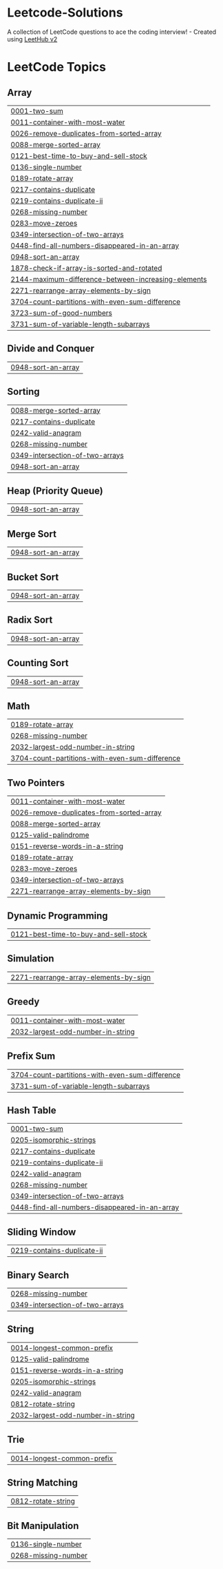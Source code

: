 # Leetcode-Solutions
A collection of LeetCode questions to ace the coding interview! - Created using [LeetHub v2](https://github.com/arunbhardwaj/LeetHub-2.0)

<!---LeetCode Topics Start-->
# LeetCode Topics
## Array
|  |
| ------- |
| [0001-two-sum](https://github.com/Lakhan2003/Leetcode-Solutions/tree/master/0001-two-sum) |
| [0011-container-with-most-water](https://github.com/Lakhan2003/Leetcode-Solutions/tree/master/0011-container-with-most-water) |
| [0026-remove-duplicates-from-sorted-array](https://github.com/Lakhan2003/Leetcode-Solutions/tree/master/0026-remove-duplicates-from-sorted-array) |
| [0088-merge-sorted-array](https://github.com/Lakhan2003/Leetcode-Solutions/tree/master/0088-merge-sorted-array) |
| [0121-best-time-to-buy-and-sell-stock](https://github.com/Lakhan2003/Leetcode-Solutions/tree/master/0121-best-time-to-buy-and-sell-stock) |
| [0136-single-number](https://github.com/Lakhan2003/Leetcode-Solutions/tree/master/0136-single-number) |
| [0189-rotate-array](https://github.com/Lakhan2003/Leetcode-Solutions/tree/master/0189-rotate-array) |
| [0217-contains-duplicate](https://github.com/Lakhan2003/Leetcode-Solutions/tree/master/0217-contains-duplicate) |
| [0219-contains-duplicate-ii](https://github.com/Lakhan2003/Leetcode-Solutions/tree/master/0219-contains-duplicate-ii) |
| [0268-missing-number](https://github.com/Lakhan2003/Leetcode-Solutions/tree/master/0268-missing-number) |
| [0283-move-zeroes](https://github.com/Lakhan2003/Leetcode-Solutions/tree/master/0283-move-zeroes) |
| [0349-intersection-of-two-arrays](https://github.com/Lakhan2003/Leetcode-Solutions/tree/master/0349-intersection-of-two-arrays) |
| [0448-find-all-numbers-disappeared-in-an-array](https://github.com/Lakhan2003/Leetcode-Solutions/tree/master/0448-find-all-numbers-disappeared-in-an-array) |
| [0948-sort-an-array](https://github.com/Lakhan2003/Leetcode-Solutions/tree/master/0948-sort-an-array) |
| [1878-check-if-array-is-sorted-and-rotated](https://github.com/Lakhan2003/Leetcode-Solutions/tree/master/1878-check-if-array-is-sorted-and-rotated) |
| [2144-maximum-difference-between-increasing-elements](https://github.com/Lakhan2003/Leetcode-Solutions/tree/master/2144-maximum-difference-between-increasing-elements) |
| [2271-rearrange-array-elements-by-sign](https://github.com/Lakhan2003/Leetcode-Solutions/tree/master/2271-rearrange-array-elements-by-sign) |
| [3704-count-partitions-with-even-sum-difference](https://github.com/Lakhan2003/Leetcode-Solutions/tree/master/3704-count-partitions-with-even-sum-difference) |
| [3723-sum-of-good-numbers](https://github.com/Lakhan2003/Leetcode-Solutions/tree/master/3723-sum-of-good-numbers) |
| [3731-sum-of-variable-length-subarrays](https://github.com/Lakhan2003/Leetcode-Solutions/tree/master/3731-sum-of-variable-length-subarrays) |
## Divide and Conquer
|  |
| ------- |
| [0948-sort-an-array](https://github.com/Lakhan2003/Leetcode-Solutions/tree/master/0948-sort-an-array) |
## Sorting
|  |
| ------- |
| [0088-merge-sorted-array](https://github.com/Lakhan2003/Leetcode-Solutions/tree/master/0088-merge-sorted-array) |
| [0217-contains-duplicate](https://github.com/Lakhan2003/Leetcode-Solutions/tree/master/0217-contains-duplicate) |
| [0242-valid-anagram](https://github.com/Lakhan2003/Leetcode-Solutions/tree/master/0242-valid-anagram) |
| [0268-missing-number](https://github.com/Lakhan2003/Leetcode-Solutions/tree/master/0268-missing-number) |
| [0349-intersection-of-two-arrays](https://github.com/Lakhan2003/Leetcode-Solutions/tree/master/0349-intersection-of-two-arrays) |
| [0948-sort-an-array](https://github.com/Lakhan2003/Leetcode-Solutions/tree/master/0948-sort-an-array) |
## Heap (Priority Queue)
|  |
| ------- |
| [0948-sort-an-array](https://github.com/Lakhan2003/Leetcode-Solutions/tree/master/0948-sort-an-array) |
## Merge Sort
|  |
| ------- |
| [0948-sort-an-array](https://github.com/Lakhan2003/Leetcode-Solutions/tree/master/0948-sort-an-array) |
## Bucket Sort
|  |
| ------- |
| [0948-sort-an-array](https://github.com/Lakhan2003/Leetcode-Solutions/tree/master/0948-sort-an-array) |
## Radix Sort
|  |
| ------- |
| [0948-sort-an-array](https://github.com/Lakhan2003/Leetcode-Solutions/tree/master/0948-sort-an-array) |
## Counting Sort
|  |
| ------- |
| [0948-sort-an-array](https://github.com/Lakhan2003/Leetcode-Solutions/tree/master/0948-sort-an-array) |
## Math
|  |
| ------- |
| [0189-rotate-array](https://github.com/Lakhan2003/Leetcode-Solutions/tree/master/0189-rotate-array) |
| [0268-missing-number](https://github.com/Lakhan2003/Leetcode-Solutions/tree/master/0268-missing-number) |
| [2032-largest-odd-number-in-string](https://github.com/Lakhan2003/Leetcode-Solutions/tree/master/2032-largest-odd-number-in-string) |
| [3704-count-partitions-with-even-sum-difference](https://github.com/Lakhan2003/Leetcode-Solutions/tree/master/3704-count-partitions-with-even-sum-difference) |
## Two Pointers
|  |
| ------- |
| [0011-container-with-most-water](https://github.com/Lakhan2003/Leetcode-Solutions/tree/master/0011-container-with-most-water) |
| [0026-remove-duplicates-from-sorted-array](https://github.com/Lakhan2003/Leetcode-Solutions/tree/master/0026-remove-duplicates-from-sorted-array) |
| [0088-merge-sorted-array](https://github.com/Lakhan2003/Leetcode-Solutions/tree/master/0088-merge-sorted-array) |
| [0125-valid-palindrome](https://github.com/Lakhan2003/Leetcode-Solutions/tree/master/0125-valid-palindrome) |
| [0151-reverse-words-in-a-string](https://github.com/Lakhan2003/Leetcode-Solutions/tree/master/0151-reverse-words-in-a-string) |
| [0189-rotate-array](https://github.com/Lakhan2003/Leetcode-Solutions/tree/master/0189-rotate-array) |
| [0283-move-zeroes](https://github.com/Lakhan2003/Leetcode-Solutions/tree/master/0283-move-zeroes) |
| [0349-intersection-of-two-arrays](https://github.com/Lakhan2003/Leetcode-Solutions/tree/master/0349-intersection-of-two-arrays) |
| [2271-rearrange-array-elements-by-sign](https://github.com/Lakhan2003/Leetcode-Solutions/tree/master/2271-rearrange-array-elements-by-sign) |
## Dynamic Programming
|  |
| ------- |
| [0121-best-time-to-buy-and-sell-stock](https://github.com/Lakhan2003/Leetcode-Solutions/tree/master/0121-best-time-to-buy-and-sell-stock) |
## Simulation
|  |
| ------- |
| [2271-rearrange-array-elements-by-sign](https://github.com/Lakhan2003/Leetcode-Solutions/tree/master/2271-rearrange-array-elements-by-sign) |
## Greedy
|  |
| ------- |
| [0011-container-with-most-water](https://github.com/Lakhan2003/Leetcode-Solutions/tree/master/0011-container-with-most-water) |
| [2032-largest-odd-number-in-string](https://github.com/Lakhan2003/Leetcode-Solutions/tree/master/2032-largest-odd-number-in-string) |
## Prefix Sum
|  |
| ------- |
| [3704-count-partitions-with-even-sum-difference](https://github.com/Lakhan2003/Leetcode-Solutions/tree/master/3704-count-partitions-with-even-sum-difference) |
| [3731-sum-of-variable-length-subarrays](https://github.com/Lakhan2003/Leetcode-Solutions/tree/master/3731-sum-of-variable-length-subarrays) |
## Hash Table
|  |
| ------- |
| [0001-two-sum](https://github.com/Lakhan2003/Leetcode-Solutions/tree/master/0001-two-sum) |
| [0205-isomorphic-strings](https://github.com/Lakhan2003/Leetcode-Solutions/tree/master/0205-isomorphic-strings) |
| [0217-contains-duplicate](https://github.com/Lakhan2003/Leetcode-Solutions/tree/master/0217-contains-duplicate) |
| [0219-contains-duplicate-ii](https://github.com/Lakhan2003/Leetcode-Solutions/tree/master/0219-contains-duplicate-ii) |
| [0242-valid-anagram](https://github.com/Lakhan2003/Leetcode-Solutions/tree/master/0242-valid-anagram) |
| [0268-missing-number](https://github.com/Lakhan2003/Leetcode-Solutions/tree/master/0268-missing-number) |
| [0349-intersection-of-two-arrays](https://github.com/Lakhan2003/Leetcode-Solutions/tree/master/0349-intersection-of-two-arrays) |
| [0448-find-all-numbers-disappeared-in-an-array](https://github.com/Lakhan2003/Leetcode-Solutions/tree/master/0448-find-all-numbers-disappeared-in-an-array) |
## Sliding Window
|  |
| ------- |
| [0219-contains-duplicate-ii](https://github.com/Lakhan2003/Leetcode-Solutions/tree/master/0219-contains-duplicate-ii) |
## Binary Search
|  |
| ------- |
| [0268-missing-number](https://github.com/Lakhan2003/Leetcode-Solutions/tree/master/0268-missing-number) |
| [0349-intersection-of-two-arrays](https://github.com/Lakhan2003/Leetcode-Solutions/tree/master/0349-intersection-of-two-arrays) |
## String
|  |
| ------- |
| [0014-longest-common-prefix](https://github.com/Lakhan2003/Leetcode-Solutions/tree/master/0014-longest-common-prefix) |
| [0125-valid-palindrome](https://github.com/Lakhan2003/Leetcode-Solutions/tree/master/0125-valid-palindrome) |
| [0151-reverse-words-in-a-string](https://github.com/Lakhan2003/Leetcode-Solutions/tree/master/0151-reverse-words-in-a-string) |
| [0205-isomorphic-strings](https://github.com/Lakhan2003/Leetcode-Solutions/tree/master/0205-isomorphic-strings) |
| [0242-valid-anagram](https://github.com/Lakhan2003/Leetcode-Solutions/tree/master/0242-valid-anagram) |
| [0812-rotate-string](https://github.com/Lakhan2003/Leetcode-Solutions/tree/master/0812-rotate-string) |
| [2032-largest-odd-number-in-string](https://github.com/Lakhan2003/Leetcode-Solutions/tree/master/2032-largest-odd-number-in-string) |
## Trie
|  |
| ------- |
| [0014-longest-common-prefix](https://github.com/Lakhan2003/Leetcode-Solutions/tree/master/0014-longest-common-prefix) |
## String Matching
|  |
| ------- |
| [0812-rotate-string](https://github.com/Lakhan2003/Leetcode-Solutions/tree/master/0812-rotate-string) |
## Bit Manipulation
|  |
| ------- |
| [0136-single-number](https://github.com/Lakhan2003/Leetcode-Solutions/tree/master/0136-single-number) |
| [0268-missing-number](https://github.com/Lakhan2003/Leetcode-Solutions/tree/master/0268-missing-number) |
<!---LeetCode Topics End-->